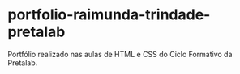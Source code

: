 # portfolio-raimunda-trindade-pretalab
Portfólio realizado nas aulas de HTML e CSS do Ciclo Formativo da Pretalab.
